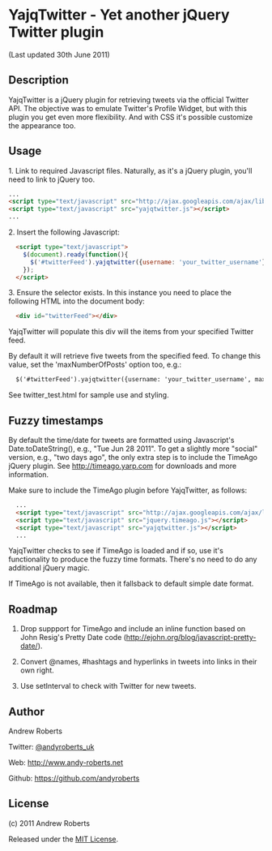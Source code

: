 # YajqTwitter - Yet another jQuery Twitter plugin

(Last updated 30th June 2011)

## Description

YajqTwitter is a jQuery plugin for retrieving tweets via the official Twitter API.
The objective was to emulate Twitter's Profile Widget, but with this plugin you
get even more flexibility. And with CSS it's possible customize the appearance too.

## Usage

1\. Link to required Javascript files. Naturally, as it's a jQuery plugin, you'll need to link to jQuery too.

```html
...
<script type="text/javascript" src="http://ajax.googleapis.com/ajax/libs/jquery/1.6.1/jquery.min.js"></script>
<script type="text/javascript" src="yajqtwitter.js"></script>
...
```

2\. Insert the following Javascript: 

```html
  <script type="text/javascript">
    $(document).ready(function(){
      $('#twitterFeed').yajqtwitter({username: 'your_twitter_username'});
    });
  </script>
```

3\. Ensure the selector exists. In this instance you need to place the following HTML into the document body:

```html
  <div id="twitterFeed"></div>
```

YajqTwitter will populate this div will the items from your specified Twitter feed.

By default it will retrieve five tweets from the specified feed. To change this value, set the 'maxNumberOfPosts' option too, e.g.:

```html
  $('#twitterFeed').yajqtwitter({username: 'your_twitter_username', maxNumberOfPosts: 10});
```

See twitter_test.html for sample use and styling.

## Fuzzy timestamps

By default the time/date for tweets are formatted using Javascript's Date.toDateString(), e.g., "Tue Jun 28 2011".
To get a slightly more "social" version, e.g., "two days ago", the only extra step is to 
include the TimeAgo jQuery plugin. See http://timeago.yarp.com for downloads and more information.

Make sure to include the TimeAgo plugin before YajqTwitter, as follows:

```html
  ...
  <script type="text/javascript" src="http://ajax.googleapis.com/ajax/libs/jquery/1.6.1/jquery.min.js"></script>
  <script type="text/javascript" src="jquery.timeago.js"></script>
  <script type="text/javascript" src="yajqtwitter.js"></script>
  ...
```

YajqTwitter checks to see if TimeAgo is loaded and if so, use it's functionality to produce
the fuzzy time formats. There's no need to do any additional jQuery magic.

If TimeAgo is not available, then it fallsback to default simple date format.

## Roadmap

1. Drop suppport for TimeAgo and include an inline function based on John 
   Resig's Pretty Date code (http://ejohn.org/blog/javascript-pretty-date/).

2. Convert @names, #hashtags and hyperlinks in tweets into links in their own right.

3. Use setInterval to check with Twitter for new tweets.

## Author

Andrew Roberts

Twitter: [@andyroberts_uk](http://twitter.com/andyroberts_uk)

Web: http://www.andy-roberts.net

Github: https://github.com/andyroberts

## License

(c) 2011 Andrew Roberts

Released under the [MIT License](http://www.opensource.org/licenses/mit-license.php). 

